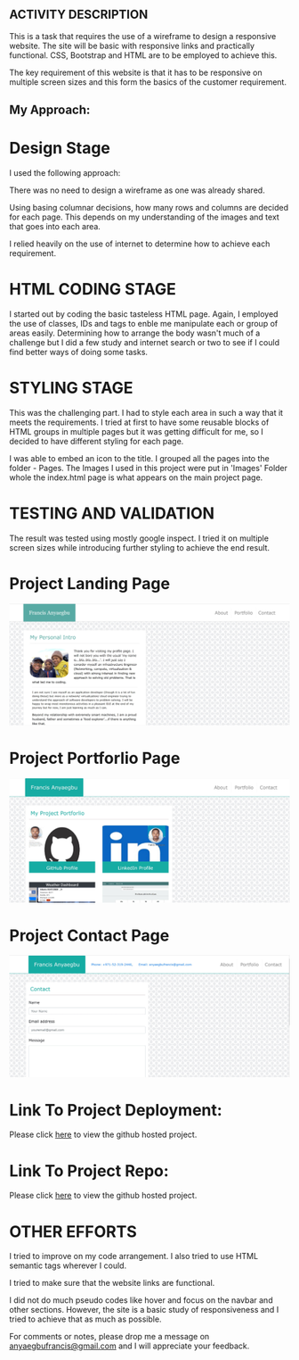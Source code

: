 
## ACTIVITY DESCRIPTION

This is a task that requires the use of a wireframe to design a responsive website. The site will be basic with responsive links and practically functional. CSS, Bootstrap and HTML are to be employed to achieve this.

The key requirement of this website is that it has to be responsive on multiple screen sizes and this form the basics of the customer requirement.

## My Approach:

# Design Stage

I used the following approach:

There was no need to design a wireframe as one was already shared.

Using basing columnar decisions, how many rows and columns are decided for each page. This depends on my understanding of the images and text that goes into each area.

I relied heavily on the use of internet to determine how to achieve each requirement.

#  HTML CODING STAGE
I started out by coding the basic tasteless HTML page. Again, I employed the use of classes, IDs and tags to enble me manipulate each or group of areas easily. Determining how to arrange the body wasn't much of a challenge but I did a few study and internet search or two to see if I could find better ways of doing some tasks.

# STYLING STAGE

This was the challenging part. I had to style each area in such a way that it meets the requirements. I tried at first to have some reusable blocks of HTML groups in multiple pages but it was getting difficult for me, so I decided to have different styling for each page. 

I was able to embed an icon to the title. I grouped all the pages into the folder - Pages. The Images I used in this project were put in 'Images' Folder whole the index.html page is what appears on the main project page.

# TESTING AND VALIDATION

The result was tested using mostly google inspect. I tried it on multiple screen sizes while introducing further styling to achieve the end result.

# Project Landing Page

<img src="./Images/landingPage.jpg"/>

# Project Portforlio Page

<img src="./Images/PortforlioPage.jpg"/>

# Project Contact Page

<img src="./Images/contactPage.jpg"/>

# Link To Project Deployment:

Please click [here](https://anyaegbufrancis.github.io/responsive.portforlio/) to view the github hosted project.

# Link To Project Repo:

Please click [here](https://github.com/anyaegbufrancis/responsive.portforlio) to view the github hosted project.



# OTHER EFFORTS

I tried to improve on my code arrangement. I also tried to use HTML semantic tags wherever I could.

I tried to make sure that the website links are functional.

I did not do much pseudo codes like hover and focus on the navbar and other sections. However, the site is a basic study of responsiveness and I tried to achieve that as much as possible.

For comments or notes, please drop me a message on anyaegbufrancis@gmail.com and I will appreciate your feedback.